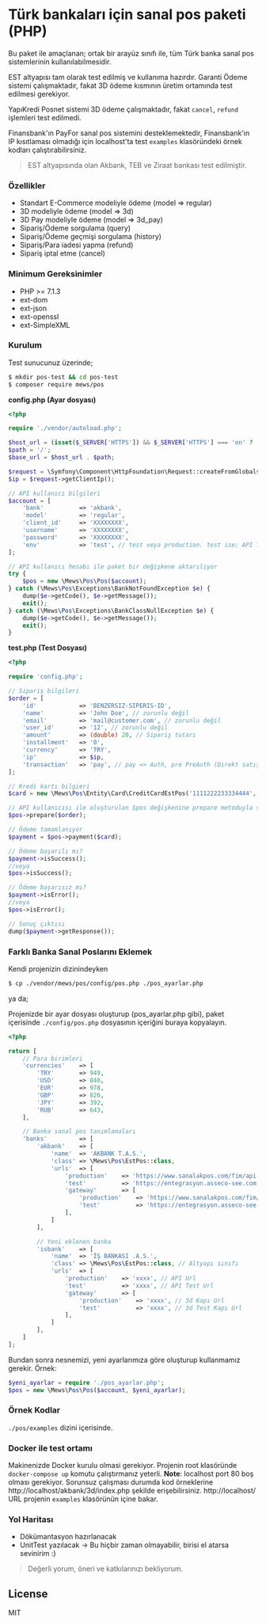 # Türk bankaları için sanal pos paketi (PHP)

Bu paket ile amaçlanan; ortak bir arayüz sınıfı ile, tüm Türk banka sanal pos sistemlerinin kullanılabilmesidir.

EST altyapısı tam olarak test edilmiş ve kullanıma hazırdır. Garanti Ödeme sistemi çalışmaktadır, fakat 3D ödeme kısmının üretim ortamında test edilmesi gerekiyor.

YapıKredi Posnet sistemi 3D ödeme çalışmaktadır, fakat `cancel`, `refund` işlemleri test edilmedi. 

Finansbank'ın PayFor sanal pos sistemini desteklemektedir, Finansbank'ın IP kısıtlaması olmadığı için localhost'ta test `examples` klasöründeki örnek kodları çalıştırabilirsiniz.

> EST altyapısında olan Akbank, TEB ve Ziraat bankası test edilmiştir.

### Özellikler
  - Standart E-Commerce modeliyle ödeme (model => regular)
  - 3D modeliyle ödeme (model => 3d)
  - 3D Pay modeliyle ödeme (model => 3d_pay)
  - Sipariş/Ödeme sorgulama (query)
  - Sipariş/Ödeme geçmişi sorgulama (history)
  - Sipariş/Para iadesi yapma (refund)
  - Sipariş iptal etme (cancel)

### Minimum Gereksinimler
  - PHP >= 7.1.3
  - ext-dom
  - ext-json
  - ext-openssl
  - ext-SimpleXML

### Kurulum
Test sunucunuz üzerinde;
```sh
$ mkdir pos-test && cd pos-test
$ composer require mews/pos
```

**config.php (Ayar dosyası)**
```php
<?php

require './vendor/autoload.php';

$host_url = (isset($_SERVER['HTTPS']) && $_SERVER['HTTPS'] === 'on' ? 'https' : 'http') . "://$_SERVER[HTTP_HOST]";
$path = '/';
$base_url = $host_url . $path;

$request = \Symfony\Component\HttpFoundation\Request::createFromGlobals();
$ip = $request->getClientIp();

// API kullanıcı bilgileri
$account = [
    'bank'          => 'akbank',
    'model'         => 'regular',
    'client_id'     => 'XXXXXXXX',
    'username'      => 'XXXXXXXX',
    'password'      => 'XXXXXXXX',
    'env'           => 'test', // test veya production. test ise; API Test Url, production ise; API Production URL kullanılır.
];

// API kullanıcı hesabı ile paket bir değişkene aktarılıyor
try {
    $pos = new \Mews\Pos\Pos($account);
} catch (\Mews\Pos\Exceptions\BankNotFoundException $e) {
    dump($e->getCode(), $e->getMessage());
    exit();
} catch (\Mews\Pos\Exceptions\BankClassNullException $e) {
    dump($e->getCode(), $e->getMessage());
    exit();
}
```

**test.php (Test Dosyası)**
```php
<?php

require 'config.php';

// Sipariş bilgileri
$order = [
    'id'            => 'BENZERSIZ-SIPERIS-ID',
    'name'          => 'John Doe', // zorunlu değil
    'email'         => 'mail@customer.com', // zorunlu değil
    'user_id'       => '12', // zorunlu değil
    'amount'        => (double) 20, // Sipariş tutarı
    'installment'   => '0',
    'currency'      => 'TRY',
    'ip'            => $ip,
    'transaction'   => 'pay', // pay => Auth, pre PreAuth (Direkt satış için pay, ön provizyon için pre)
];

// Kredi kartı bilgieri
$card = new \Mews\Pos\Entity\Card\CreditCardEstPos('1111222233334444', '20', '01', '000');

// API kullanıcısı ile oluşturulan $pos değişkenine prepare metoduyla sipariş bilgileri gönderiliyor
$pos->prepare($order);

// Ödeme tamamlanıyor
$payment = $pos->payment($card);

// Ödeme başarılı mı?
$payment->isSuccess();
//veya
$pos->isSuccess();

// Ödeme başarısız mı?
$payment->isError();
//veya
$pos->isError();

// Sonuç çıktısı
dump($payment->getResponse());

````

### Farklı Banka Sanal Poslarını Eklemek
Kendi projenizin dizinindeyken
```sh
$ cp ./vendor/mews/pos/config/pos.php ./pos_ayarlar.php
```
ya da;

Projenizde bir ayar dosyası oluşturup (pos_ayarlar.php gibi), paket içerisinde `./config/pos.php` dosyasının içeriğini buraya kopyalayın.

```php
<?php

return [
    // Para birimleri
    'currencies'    => [
        'TRY'       => 949,
        'USD'       => 840,
        'EUR'       => 978,
        'GBP'       => 826,
        'JPY'       => 392,
        'RUB'       => 643,
    ],

    // Banka sanal pos tanımlamaları
    'banks'         => [
        'akbank'    => [
            'name'  => 'AKBANK T.A.S.',
            'class' => \Mews\Pos\EstPos::class,
            'urls'  => [
                'production'    => 'https://www.sanalakpos.com/fim/api',
                'test'          => 'https://entegrasyon.asseco-see.com.tr/fim/api',
                'gateway'       => [
                    'production'    => 'https://www.sanalakpos.com/fim/est3Dgate',
                    'test'          => 'https://entegrasyon.asseco-see.com.tr/fim/est3Dgate',
                ],
            ]
        ],

        // Yeni eklenen banka
        'isbank'    => [
            'name'  => 'İŞ BANKASI .A.S.',
            'class' => \Mews\Pos\EstPos::class, // Altyapı sınıfı
            'urls'  => [
                'production'    => 'xxxx', // API Url
                'test'          => 'xxxx', // API Test Url
                'gateway'       => [
                    'production'    => 'xxxx', // 3d Kapı Url
                    'test'          => 'xxxx', // 3d Test Kapı Url
                ],
            ]
        ],
    ]
];

```

Bundan sonra nesnemizi, yeni ayarlarımıza göre oluşturup kullanmamız gerekir. Örnek:
```php
$yeni_ayarlar = require './pos_ayarlar.php';
$pos = new \Mews\Pos\Pos($account, $yeni_ayarlar);
```

### Örnek Kodlar
`./pos/examples` dizini içerisinde.

### Docker ile test ortamı
Makinenizde Docker kurulu olmasi gerekiyor. 
Projenin root klasöründe `docker-compose up` komutu çalıştırmanız yeterli.
**Note**: localhost port 80 boş olması gerekiyor. 
Sorunsuz çalışması durumda kod örneklerine http://localhost/akbank/3d/index.php şekilde erişebilirsiniz.
http://localhost/ URL projenin `examples` klasörünün içine bakar.

### Yol Haritası
  - Dökümantasyon hazırlanacak
  - UnitTest yazılacak -> Bu hiçbir zaman olmayabilir, birisi el atarsa sevinirim :)

> Değerli yorum, öneri ve katkılarınızı bekliyorum.

License
----

MIT
